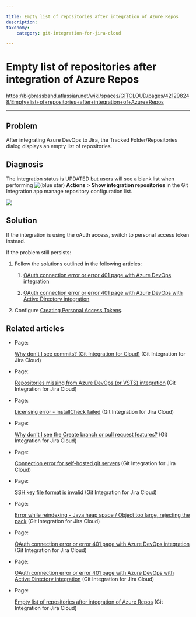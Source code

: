 ```yaml
---

title: Empty list of repositories after integration of Azure Repos
description:
taxonomy:
    category: git-integration-for-jira-cloud

---
```


# Empty list of repositories after integration of Azure Repos

<https://bigbrassband.atlassian.net/wiki/spaces/GITCLOUD/pages/421298248/Empty+list+of+repositories+after+integration+of+Azure+Repos>

* * *

## Problem

After integrating Azure DevOps to Jira, the Tracked Folder/Repositories dialog displays an empty list of repositories.

## Diagnosis

The integration status is UPDATED but users will see a blank list when performing ![(blue star)](/wiki/s/-1639011364/6452/8b4898d3c114827e64ec143b4fa79bb76a6cfa5b/_/images/icons/emoticons/star_blue.png) **Actions** > **Show integration repositories** in the Git Integration app manage repository configuration list.

![](https://bigbrassband.atlassian.net/wiki/download/thumbnails/421298248/azure-no-repo-view-repos-cloud.png?version=1&modificationDate=1586356225011&cacheVersion=1&api=v2&width=557&height=345)

## Solution

If the integration is using the oAuth access, switch to personal access token instead.

If the problem still persists:

1.  Follow the solutions outlined in the following articles:
    
    1.  [OAuth connection error or error 401 page with Azure DevOps integration](/wiki/spaces/GITCLOUD/pages/420282493/OAuth+connection+error+or+error+401+page+with+Azure+DevOps+integration)
        
    2.  [OAuth connection error or error 401 page with Azure DevOps with Active Directory integration](/wiki/spaces/GITCLOUD/pages/421527629/OAuth+connection+error+or+error+401+page+with+Azure+DevOps+with+Active+Directory+integration)
        
2.  Configure [Creating Personal Access Tokens](/wiki/spaces/GITCLOUD/pages/107216897/Creating+Personal+Access+Tokens#CreatingPersonalAccessTokens-AzureDevOps|VisualStudioTeamServices(VSTS)).
    

## Related articles

*   Page:
    
    [Why don't I see commits? (Git Integration for Cloud)](/wiki/spaces/GITCLOUD/pages/110755841) (Git Integration for Jira Cloud)
    
*   Page:
    
    [Repositories missing from Azure DevOps (or VSTS) integration](/wiki/spaces/GITCLOUD/pages/421462017/Repositories+missing+from+Azure+DevOps+%28or+VSTS%29+integration) (Git Integration for Jira Cloud)
    
*   Page:
    
    [Licensing error - installCheck failed](/wiki/spaces/GITCLOUD/pages/420282445/Licensing+error+-+installCheck+failed) (Git Integration for Jira Cloud)
    
*   Page:
    
    [Why don't I see the Create branch or pull request features?](/wiki/spaces/GITCLOUD/pages/421593107) (Git Integration for Jira Cloud)
    
*   Page:
    
    [Connection error for self-hosted git servers](/wiki/spaces/GITCLOUD/pages/419659840/Connection+error+for+self-hosted+git+servers) (Git Integration for Jira Cloud)
    
*   Page:
    
    [SSH key file format is invalid](/wiki/spaces/GITCLOUD/pages/421363756/SSH+key+file+format+is+invalid) (Git Integration for Jira Cloud)
    
*   Page:
    
    [Error while reindexing - Java heap space / Object too large, rejecting the pack](/wiki/spaces/GITCLOUD/pages/421462043) (Git Integration for Jira Cloud)
    
*   Page:
    
    [OAuth connection error or error 401 page with Azure DevOps integration](/wiki/spaces/GITCLOUD/pages/420282493/OAuth+connection+error+or+error+401+page+with+Azure+DevOps+integration) (Git Integration for Jira Cloud)
    
*   Page:
    
    [OAuth connection error or error 401 page with Azure DevOps with Active Directory integration](/wiki/spaces/GITCLOUD/pages/421527629/OAuth+connection+error+or+error+401+page+with+Azure+DevOps+with+Active+Directory+integration) (Git Integration for Jira Cloud)
    
*   Page:
    
    [Empty list of repositories after integration of Azure Repos](/wiki/spaces/GITCLOUD/pages/421298248/Empty+list+of+repositories+after+integration+of+Azure+Repos) (Git Integration for Jira Cloud)